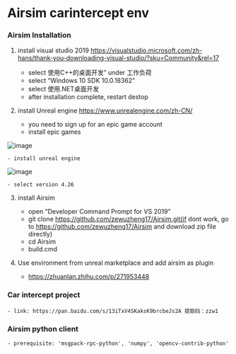 # Airsim carintercept env

### Airsim Installation

1. install visual studio 2019 https://visualstudio.microsoft.com/zh-hans/thank-you-downloading-visual-studio/?sku=Community&rel=17
    - select 使用C++的桌面开发” under 工作负荷
    - select “Windows 10 SDK 10.0.18362”
    - select 使用.NET桌面开发
    - after installation complete, restart destop

2. install Unreal engine https://www.unrealengine.com/zh-CN/
    - you need to sign up for an epic game account
    - install epic games
 
![image](https://user-images.githubusercontent.com/85209880/144985961-1da6be19-5e89-4fd1-a2c2-f09471875dcd.png)

    - install unreal engine 

![image](https://user-images.githubusercontent.com/85209880/144958513-2d4bb89b-0682-4177-a71c-4dd4e61806bb.png)

    - select version 4.26
    
3. install Airsim
    - open "Developer Command Prompt for VS 2019"
    - git clone https://github.com/zewuzheng17/Airsim.git(if dont work, go to https://github.com/zewuzheng17/Airsim and download zip file directly)
    - cd Airsim
    - build.cmd
 
4. Use environment from unreal marketplace and add airsim as plugin
    - https://zhuanlan.zhihu.com/p/271953448

### Car intercept project
    - link: https://pan.baidu.com/s/13iTxV4SKaksK9brcbeJs2A 提取码：zzw1

### Airsim python client
    - prerequisite: 'msgpack-rpc-python', 'numpy', 'opencv-contrib-python'
